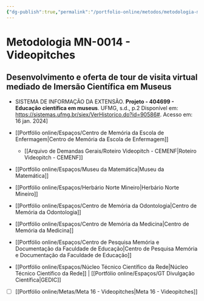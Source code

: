 ```yaml
---
{"dg-publish":true,"permalink":"/portfolio-online/metodos/metodologia-mn-0014-videopitches/","tags":["💼/🎯/🛠️"],"created":"2024-02-14T12:36:20.052-03:00","updated":"2024-02-11T11:18:07.001-03:00"}
---
```



# Metodologia MN-0014 - Videopitches

## Desenvolvimento e oferta de tour de visita virtual mediado de Imersão Científica em Museus   
- SISTEMA DE INFORMAÇÃO DA EXTENSÃO. **Projeto - 404699 - Educação científica em museus**. UFMG, s.d., p.2 Disponível em: <https://sistemas.ufmg.br/siex/VerHistorico.do?id=90586#>. Acesso em: 16 jan. 2024]

- [[Portfólio online/Espaços/Centro de Memória da Escola de Enfermagem\|Centro de Memória da Escola de Enfermagem]]
	- [[Arquivo de Demandas Gerais/Roteiro Videopitch - CEMENF\|Roteiro Videopitch - CEMENF]]
- [[Portfólio online/Espaços/Museu da Matemática\|Museu da Matemática]]
- [[Portfólio online/Espaços/Herbário Norte Mineiro\|Herbário Norte Mineiro]]
- [[Portfólio online/Espaços/Centro de Memória da Odontologia\|Centro de Memória da Odontologia]]
- [[Portfólio online/Espaços/Centro de Memória da Medicina\|Centro de Memória da Medicina]]
- [[Portfólio online/Espaços/Centro de Pesquisa Memória e Documentação da Faculdade de Educação\|Centro de Pesquisa Memória e Documentação da Faculdade de Educação]]
- [[Portfólio online/Espaços/Núcleo Técnico Científico da Rede\|Núcleo Técnico Científico da Rede]] | [[Portfólio online/Espaços/GT Divulgação Científica\|GEDIC]]

- [ ] [[Portfólio online/Metas/Meta 16 - Videopitches\|Meta 16 - Videopitches]]